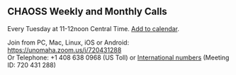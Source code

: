 ## CHAOSS Weekly and Monthly Calls

Every Tuesday at 11-12noon Central Time. <a href="https://github.com/chaoss/website/blob/master/Community/CHAOSS-Calendar_WeeklySync.ics">Add to calendar</a>.

Join from PC, Mac, Linux, iOS or Android: https://unomaha.zoom.us/j/720431288<br/>
Or Telephone: +1 408 638 0968 (US Toll) or <a href="https://unomaha.zoom.us/zoomconference?m=DKGo2mmIuOv9xSjphoGZZmYKxr5HFrS9">International numbers</a> (Meeting ID: 720 431 288)
